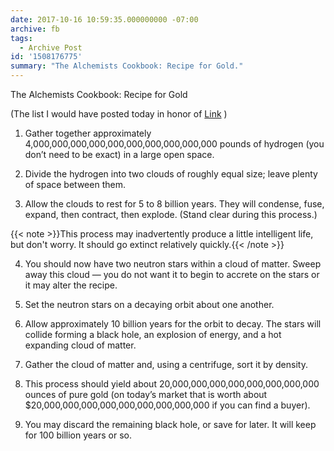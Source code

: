 ```yaml
---
date: 2017-10-16 10:59:35.000000000 -07:00
archive: fb
tags: 
  - Archive Post
id: '1508176775'
summary: "The Alchemists Cookbook: Recipe for Gold."
---
```


The Alchemists Cookbook: Recipe for Gold

(The list I would have posted today in honor of [Link](https://www.quantamagazine.org/neutron-star-collision-shakes-space-time-and-lights-up-the-sky-20171016/) )

1. Gather together approximately 4,000,000,000,000,000,000,000,000,000,000 pounds of hydrogen (you don’t need to be exact) in a large open space.

2. Divide the hydrogen into two clouds of roughly equal size; leave plenty of space between them.

3. Allow the clouds to rest for 5 to 8 billion years. They will condense, fuse, expand, then contract, then explode. (Stand clear during this process.)

{{< note >}}This process may inadvertently produce a little intelligent life, but don't worry. It should go extinct relatively quickly.{{< /note >}}

4. You should now have two neutron stars within a cloud of matter. Sweep away this cloud — you do not want it to begin to accrete on the stars or it may alter the recipe.

5. Set the neutron stars on a decaying orbit about one another.

6. Allow approximately 10 billion years for the orbit to decay. The stars will collide forming a black hole, an explosion of energy, and a hot expanding cloud of matter.

7. Gather the cloud of matter and, using a centrifuge, sort it by density.

8. This process should yield about 20,000,000,000,000,000,000,000,000 ounces of pure gold (on today’s market that is worth about $20,000,000,000,000,000,000,000,000,000 if you can find a buyer).

9. You may discard the remaining black hole, or save for later. It will keep for 100 billion years or so.
